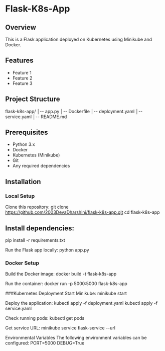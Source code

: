 # Flask-K8s-App

## Overview
This is a Flask application deployed on Kubernetes using Minikube and Docker.

## Features
- Feature 1
- Feature 2
- Feature 3

## Project Structure
flask-k8s-app/
│-- app.py
│-- Dockerfile
│-- deployment.yaml
│-- service.yaml
│-- README.md
## Prerequisites
- Python 3.x
- Docker
- Kubernetes (Minikube)
- Git
- Any required dependencies

## Installation
### Local Setup
Clone this repository:
git clone https://github.com/2003DevaDharshini/flask-k8s-app.git
cd flask-k8s-app

## Install dependencies:
pip install -r requirements.txt

Run the Flask app locally:
python app.py

### Docker Setup
Build the Docker image:
docker build -t flask-k8s-app

Run the container:
docker run -p 5000:5000 flask-k8s-app

###Kubernetes Deployment
Start Minikube:
minikube start

Deploy the application:
kubectl apply -f deployment.yaml
kubectl apply -f service.yaml

Check running pods:
kubectl get pods

Get service URL:
minikube service flask-service --url

Environmental Variables
The following environment variables can be configured:
PORT=5000
DEBUG=True